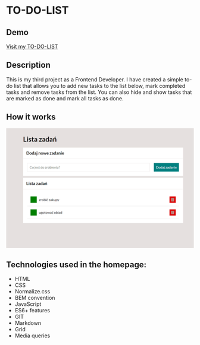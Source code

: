 # TO-DO-LIST

## Demo
[Visit my TO-DO-LIST]( https://patryk-solinski.github.io/TO-DO-LIST/)

## Description
This is my third project as a Frontend Developer. I have created a simple to-do list that allows you to add new tasks to the list below, mark completed tasks and remove tasks from the list. You can also hide and show tasks that are marked as done and mark all tasks as done.

## How it works

![TO DO LIST](https://github.com/Patryk-Solinski/TO-DO-LIST/blob/master/images/to-do-list.gif?raw=true)

## Technologies used in the homepage:
- HTML
- CSS
- Normalize.css
- BEM convention
- JavaScript
- ES6+ features
- GIT
- Markdown
- Grid
- Media queries
